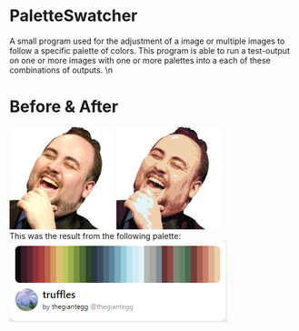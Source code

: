# PaletteSwatcher
 
A small program used for the adjustment of a image or multiple images to follow a specific palette of colors.
This program is able to run a test-output on one or more images with one or more palettes into a each of these combinations of outputs.
\n
# Before & After
![Alt text](./lul.png "LUL Before")
![Alt text](./lul_truffles_color_palette.png "LUL After")
\
This was the result from the following palette:
\
![Alt text](./truffles_palette.png "Truffles Palette")